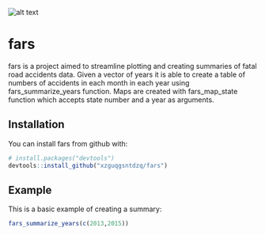 ![alt text](https://travis-ci.org/xzguqgsntdzq/fars.svg?branch=master)

# fars

fars is a project aimed to streamline plotting and creating summaries of fatal road accidents data. Given a vector of years it is able to create a table of numbers of accidents in each month in each  year using fars_summarize_years function. Maps are created with fars_map_state function which accepts state number and a year as arguments. 

## Installation

You can install fars from github with:


``` r
# install.packages("devtools")
devtools::install_github("xzguqgsntdzq/fars")
```

## Example

This is a basic example of creating a summary:

``` r
fars_summarize_years(c(2013,2015))
```
